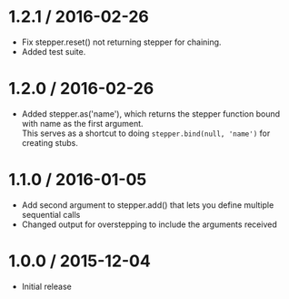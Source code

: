 1.2.1 / 2016-02-26
==================

  * Fix stepper.reset() not returning stepper for chaining.
  * Added test suite.

1.2.0 / 2016-02-26
==================

  * Added stepper.as('name'), which returns the stepper function bound with name as the first argument.   
    This serves as a shortcut to doing `stepper.bind(null, 'name')` for creating stubs.

1.1.0 / 2016-01-05
==================

  * Add second argument to stepper.add() that lets you define multiple sequential calls
  * Changed output for overstepping to include the arguments received

1.0.0 / 2015-12-04
==================

  * Initial release